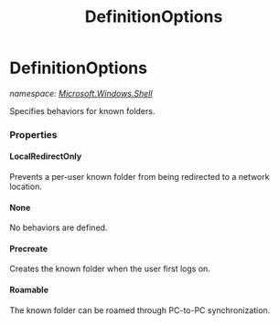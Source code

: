 ﻿---
title: DefinitionOptions
---

# DefinitionOptions
_namespace: [Microsoft.Windows.Shell](N-Microsoft.Windows.Shell.html)_

Specifies behaviors for known folders.



### Properties

#### LocalRedirectOnly
Prevents a per-user known folder from being 
 redirected to a network location.
#### None
No behaviors are defined.
#### Precreate
Creates the known folder when the user first logs on.
#### Roamable
The known folder can be roamed through PC-to-PC synchronization.

